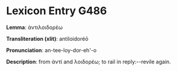 # Lexicon Entry G486

**Lemma**: ἀντιλοιδορέω

**Transliteration (xlit)**: antiloidoréō

**Pronunciation**: an-tee-loy-dor-eh'-o

**Description**:
from ἀντί and λοιδορέω; to rail in reply:--revile again.
